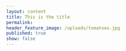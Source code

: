 ```yaml
---
layout: content
title: This is the title
permalink:
header_feature_image: /uploads/tomatoes.jpg
published: true
show: false
---
```


